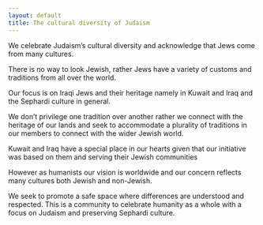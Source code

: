 ```yaml
---
layout: default
title: The cultural diversity of Judaism
---
```


We celebrate Judaism’s cultural diversity and acknowledge that Jews come from many cultures.

There is no way to look Jewish, rather Jews have a variety of customs and traditions from all over the world.

Our focus is on Iraqi Jews and their heritage namely in Kuwait and Iraq and the Sephardi culture in general. 

We don’t privilege one tradition over another rather we connect with the heritage of our lands and seek to accommodate a plurality of traditions in our members to connect with the wider Jewish world.

Kuwait and Iraq have a special place in our hearts given that our initiative was based on them and serving their Jewish communities

However as humanists our vision is worldwide and our concern reflects many cultures both Jewish and non-Jewish.

We seek to promote a safe space where differences are understood and respected. This is a community to celebrate humanity as a whole with a focus on Judaism and preserving Sephardi culture. 